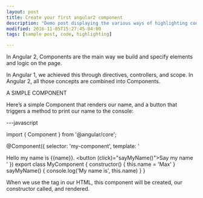 ```yaml
---
layout: post
title: Create your first angular2 component
description: "Demo post displaying the various ways of highlighting code in Markdown."
modified: 2016-11-05T15:27:45-04:00
tags: [sample post, code, highlighting]

---
```


In Angular 2, Components are the main way we build and specify elements and logic on the page.

In Angular 1, we achieved this through directives, controllers, and scope. In Angular 2, all those concepts are combined into Components.

A SIMPLE COMPONENT

Here’s a simple Component that renders our name, and a button that triggers a method to print our name to the console:

---javascript

import { Component } from '@angular/core';

@Component({
  selector: 'my-component',
  template: '<div>Hello my name is {{name}}. <button (click)="sayMyName()">Say my name</button></div>'
})
export class MyComponent {
  constructor() {
    this.name = 'Max'
  }
  sayMyName() {
    console.log('My name is', this.name)
  }
}

When we use the <my-component></my-component> tag in our HTML, this component will be created, our constructor called, and rendered.
